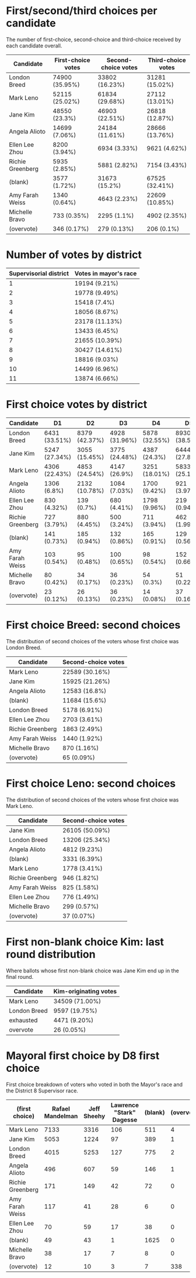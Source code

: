 # First/second/third choices per candidate
The number of first-choice, second-choice and third-choice received by each candidate overall.

Candidate | First-choice votes | Second-choice votes | Third-choice votes
--------- | ------------------ | ------------------- | ------------------
London Breed|74900 (35.95%)|33802 (16.23%)|31281 (15.02%)
Mark Leno|52115 (25.02%)|61834 (29.68%)|27112 (13.01%)
Jane Kim|48550 (23.3%)|46903 (22.51%)|26818 (12.87%)
Angela Alioto|14699 (7.06%)|24184 (11.61%)|28666 (13.76%)
Ellen Lee Zhou|8200 (3.94%)|6934 (3.33%)|9621 (4.62%)
Richie Greenberg|5935 (2.85%)|5881 (2.82%)|7154 (3.43%)
(blank)|3577 (1.72%)|31673 (15.2%)|67525 (32.41%)
Amy Farah Weiss|1340 (0.64%)|4643 (2.23%)|22609 (10.85%)
Michelle Bravo|733 (0.35%)|2295 (1.1%)|4902 (2.35%)
(overvote)|346 (0.17%)|279 (0.13%)|206 (0.1%)

# Number of votes by district

Supervisorial district | Votes in mayor's race
---------------------- | ---------------------
1|19194 (9.21%)
2|19778 (9.49%)
3|15418 (7.4%)
4|18056 (8.67%)
5|23178 (11.13%)
6|13433 (6.45%)
7|21655 (10.39%)
8|30427 (14.61%)
9|18816 (9.03%)
10|14499 (6.96%)
11|13874 (6.66%)

# First choice votes by district

Candidate | D1 | D2 | D3 | D4 | D5 | D6 | D7 | D8 | D9 | D10 | D11 | Total
--------- | -- | -- | -- | -- | -- | -- | -- | -- | -- | --- | --- | -----
London Breed|6431 (33.51%)|8379 (42.37%)|4928 (31.96%)|5878 (32.55%)|8930 (38.53%)|4850 (36.11%)|8424 (38.9%)|10172 (33.43%)|5526 (29.37%)|6697 (46.19%)|4685 (33.77%)
Jane Kim|5247 (27.34%)|3055 (15.45%)|3775 (24.48%)|4387 (24.3%)|6444 (27.8%)|3163 (23.55%)|3955 (18.26%)|6764 (22.23%)|6064 (32.23%)|2733 (18.85%)|2963 (21.36%)
Mark Leno|4306 (22.43%)|4853 (24.54%)|4147 (26.9%)|3251 (18.01%)|5833 (25.17%)|3313 (24.66%)|5091 (23.51%)|11070 (36.38%)|4725 (25.11%)|2703 (18.64%)|2823 (20.35%)
Angela Alioto|1306 (6.8%)|2132 (10.78%)|1084 (7.03%)|1700 (9.42%)|921 (3.97%)|848 (6.31%)|2233 (10.31%)|1309 (4.3%)|1124 (5.97%)|809 (5.58%)|1233 (8.89%)
Ellen Lee Zhou|830 (4.32%)|139 (0.7%)|680 (4.41%)|1798 (9.96%)|219 (0.94%)|477 (3.55%)|752 (3.47%)|184 (0.6%)|647 (3.44%)|1040 (7.17%)|1434 (10.34%)
Richie Greenberg|727 (3.79%)|880 (4.45%)|500 (3.24%)|711 (3.94%)|462 (1.99%)|454 (3.38%)|818 (3.78%)|434 (1.43%)|278 (1.48%)|257 (1.77%)|414 (2.98%)
(blank)|141 (0.73%)|185 (0.94%)|132 (0.86%)|165 (0.91%)|129 (0.56%)|112 (0.83%)|169 (0.78%)|2245 (7.38%)|117 (0.62%)|82 (0.57%)|100 (0.72%)
Amy Farah Weiss|103 (0.54%)|95 (0.48%)|100 (0.65%)|98 (0.54%)|152 (0.66%)|120 (0.89%)|138 (0.64%)|192 (0.63%)|160 (0.85%)|87 (0.6%)|95 (0.68%)
Michelle Bravo|80 (0.42%)|34 (0.17%)|36 (0.23%)|54 (0.3%)|51 (0.22%)|53 (0.39%)|52 (0.24%)|70 (0.23%)|133 (0.71%)|67 (0.46%)|103 (0.74%)
(overvote)|23 (0.12%)|26 (0.13%)|36 (0.23%)|14 (0.08%)|37 (0.16%)|43 (0.32%)|23 (0.11%)|54 (0.18%)|42 (0.22%)|24 (0.17%)|24 (0.17%)


# First choice Breed: second choices
The distribution of second choices of the voters whose first choice was London Breed.

Candidate | Second-choice votes
--------- | -------------------
Mark Leno|22589 (30.16%)
Jane Kim|15925 (21.26%)
Angela Alioto|12583 (16.8%)
(blank)|11684 (15.6%)
London Breed|5178 (6.91%)
Ellen Lee Zhou|2703 (3.61%)
Richie Greenberg|1863 (2.49%)
Amy Farah Weiss|1440 (1.92%)
Michelle Bravo|870 (1.16%)
(overvote)|65 (0.09%)


# First choice Leno: second choices
The distribution of second choices of the voters whose first choice was Mark Leno.

Candidate | Second-choice votes
--------- | -------------------
Jane Kim|26105 (50.09%)
London Breed|13206 (25.34%)
Angela Alioto|4812 (9.23%)
(blank)|3331 (6.39%)
Mark Leno|1778 (3.41%)
Richie Greenberg|946 (1.82%)
Amy Farah Weiss|825 (1.58%)
Ellen Lee Zhou|776 (1.49%)
Michelle Bravo|299 (0.57%)
(overvote)|37 (0.07%)


# First non-blank choice Kim: last round distribution
Where ballots whose first non-blank choice was Jane Kim end up in the final round.

Candidate | Kim-originating votes
--------- | ---------------------
Mark Leno|34509 (71.00%)
London Breed|9597 (19.75%)
exhausted|4471 (9.20%)
overvote|26 (0.05%)


# Mayoral first choice by D8 first choice
First choice breakdown of voters who voted in both the Mayor's race and the District 8 Supervisor race.

(first choice) | Rafael Mandelman | Jeff Sheehy | Lawrence "Stark" Dagesse | (blank) | (overvote)
-- | ---------------- | ----------- | ------------------------ | ------- | ----------
Mark Leno|7133|3316|106|511|4
Jane Kim|5053|1224|97|389|1
London Breed|4015|5253|127|775|2
Angela Alioto|496|607|59|146|1
Richie Greenberg|171|149|42|72|0
Amy Farah Weiss|117|41|28|6|0
Ellen Lee Zhou|70|59|17|38|0
(blank)|49|43|1|1625|0
Michelle Bravo|38|17|7|8|0
(overvote)|12|10|3|7|338
